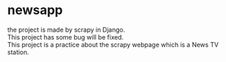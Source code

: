# newsapp
the project is made by scrapy in Django.<br>
This project has some bug will be fixed.<br>
This project is a practice about the scrapy webpage which is a News TV station. 
